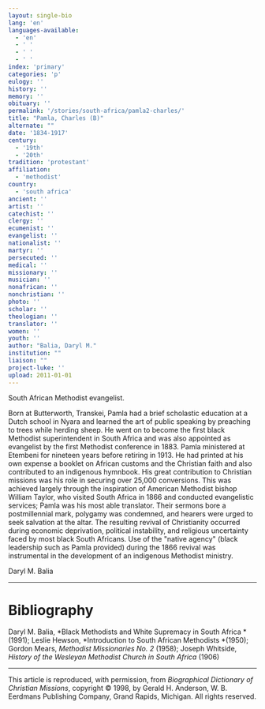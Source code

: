 ```yaml
---
layout: single-bio
lang: 'en'
languages-available:
  - 'en'
  - ' '
  - ' '
  - ' '
index: 'primary'
categories: 'p'
eulogy: ''
history: ''
memory: ''
obituary: ''
permalink: '/stories/south-africa/pamla2-charles/'
title: "Pamla, Charles (B)"
alternate: ""
date: '1834-1917'
century:
  - '19th'
  - '20th'
tradition: 'protestant'
affiliation:
  - 'methodist'
country:
  - 'south africa'
ancient: ''
artist: ''
catechist: ''
clergy: ''
ecumenist: ''
evangelist: ''
nationalist: ''
martyr: ''
persecuted: ''
medical: ''
missionary: ''
musician: ''
nonafrican: ''
nonchristian: ''
photo: ''
scholar: ''
theologian: ''
translator: ''
women: ''
youth: ''
author: "Balia, Daryl M."
institution: ""
liaison: ""
project-luke: ''
upload: 2011-01-01
---
```




South African Methodist evangelist.

Born at Butterworth, Transkei, Pamla had a brief scholastic education at a Dutch school in Nyara and learned the art of public speaking by preaching to trees while herding sheep. He went on to become the first black Methodist superintendent in South Africa and was also appointed as evangelist by the first Methodist conference in 1883. Pamla ministered at Etembeni for nineteen years before retiring in 1913. He had printed at his own expense a booklet on African customs and the Christian faith and also contributed to an indigenous hymnbook. His great contribution to Christian missions was his role in securing over 25,000 conversions. This was achieved largely through the inspiration of American Methodist bishop William Taylor, who visited South Africa in 1866 and conducted evangelistic services; Pamla was his most able translator. Their sermons bore a postmillennial mark, polygamy was condemned, and hearers were urged to seek salvation at the altar. The resulting revival of Christianity occurred during economic deprivation, political instability, and religious uncertainty faced by most black South Africans. Use of the "native agency" (black leadership such as Pamla provided) during the 1866 revival was instrumental in the development of an indigenous Methodist ministry.

Daryl M. Balia

---

# Bibliography

Daryl M. Balia, *Black Methodists and White Supremacy in South Africa *(1991); Leslie Hewson, *Introduction to South African Methodists *(1950); Gordon Mears, *Methodist Missionaries No. 2* (1958); Joseph Whitside, *History of the Wesleyan Methodist Church in South Africa* (1906)

---

This article is reproduced, with permission, from *Biographical Dictionary of Christian Missions*,   copyright &copy; 1998, by Gerald H. Anderson, W. B. Eerdmans Publishing Company, Grand Rapids, Michigan.  All rights reserved.